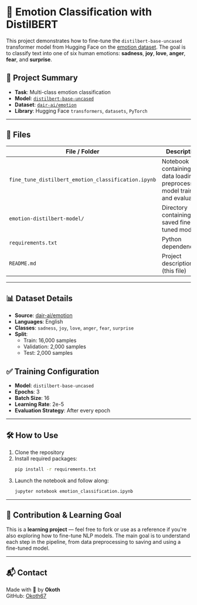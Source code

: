 # 🧠 Emotion Classification with DistilBERT

This project demonstrates how to fine-tune the `distilbert-base-uncased` transformer model from Hugging Face on the [emotion dataset](https://huggingface.co/datasets/dair-ai/emotion). The goal is to classify text into one of six human emotions: **sadness**, **joy**, **love**, **anger**, **fear**, and **surprise**.

## 🚀 Project Summary

- **Task**: Multi-class emotion classification
- **Model**: [`distilbert-base-uncased`](https://huggingface.co/distilbert-base-uncased)
- **Dataset**: [`dair-ai/emotion`](https://huggingface.co/datasets/dair-ai/emotion)
- **Library**: Hugging Face `transformers`, `datasets`, `PyTorch`

---

## 📁 Files

| File / Folder              | Description                                  |
|---------------------------|----------------------------------------------|
| `fine_tune_distilbert_emotion_classification.ipynb` | Notebook containing data loading, preprocessing, model training, and evaluation |
| `emotion-distilbert-model/`    | Directory containing the saved fine-tuned model |
| `requirements.txt`             | Python dependencies                        |
| `README.md`                    | Project description (this file)            |

---

## 📊 Dataset Details

- **Source**: [dair-ai/emotion](https://huggingface.co/datasets/dair-ai/emotion)
- **Languages**: English
- **Classes**: `sadness`, `joy`, `love`, `anger`, `fear`, `surprise`
- **Split**:
  - Train: 16,000 samples
  - Validation: 2,000 samples
  - Test: 2,000 samples

## ✅ Training Configuration

- **Model**: `distilbert-base-uncased`
- **Epochs**: 3
- **Batch Size**: 16
- **Learning Rate**: 2e-5
- **Evaluation Strategy**: After every epoch

---

## 🛠 How to Use

1. Clone the repository
2. Install required packages:
    ```bash
    pip install -r requirements.txt
    ```
3. Launch the notebook and follow along:
    ```bash
    jupyter notebook emotion_classification.ipynb
    ```

---

## 🤝 Contribution & Learning Goal

This is a **learning project** — feel free to fork or use as a reference if you're also exploring how to fine-tune NLP models. The main goal is to understand each step in the pipeline, from data preprocessing to saving and using a fine-tuned model.

---

## 📬 Contact

Made with 🚀 by **Okoth**  
GitHub: [Okoth67](https://github.com/Okoth67)
